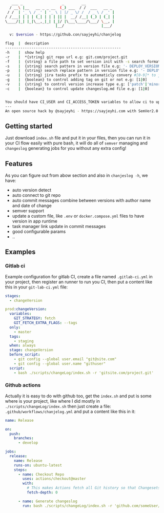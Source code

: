 ```bash
   ___ _                  _        __
  / __\ |__   __ _ _ __  (_) ___  / /  ___   __ _
 / /  | '_ \ / _' | '_ \ | |/ _ \/ /  / _ \ / _' |
/ /___| | | | (_| | | | || |  __/ /__| (_) | (_| |
\____/|_| |_|\__,_|_| |_|/ |\___\____/\___/ \__, |
                       |__/                 |___/

  v: $version - https://github.con/sayjeyhi/chanjelog

flag  |  description
-----------------------------------------------------
-h    |  show help
-r    |  *{string} git repo url e.g: git.com/project.git
-f    |  {string} a file path to set version init with -s search format e.g: 'docker-compose.yml'
-s    |  {string} search pattern in version file e.g: '- DEPLOY_VERSION=[0-9]*\.[0-9]*\.[0-9]*'
-p    |  {string} search replace pattern in version file e.g: '- DEPLOY_VERSION='
-u    |  {string} jira tasks prefix to automaticly convery #[0-9]* to jira links in commit messages e.g: 'https:\/\/jira.site.com\/browse\/SP-'
-g    |  {boolean} to control adding tag on git or not e.g: [1|0]
-v    |  {string} to control version increase type e.g: ['patch'|'minor'|'major'|'prere'|'build']
-c    |  {boolean} to control update changeslog.md file e.g: [1|0]


You should have CI_USER and CI_ACCESS_TOKEN variables to allow ci to update your git.
---
An open source hack by @sayjeyhi - https://sayjeyhi.com with SemVer2.0.0
```

## Getting started
Just download `index.sh` file and put it in your files, then you can run it in your CI flow
easily with pure bash, it will do all of `semver` managing and `changeslog` generating jobs
for you without any extra config!

## Features
As you can figure out from abow section and also in `chanjeslog -h`, we have:
- auto version detect
- auto connect to git repo
- auto commit messages combine between versions with author name and date of change
- semver support
- update a custom file, like `.env` or `docker.compose.yml` files to have version in app runtime
- task manager link update in commit messages
- good configurable params
- ..

## Examples

### Gitlab ci
Example configuration for gitlab CI, create a file named `.gitlab-ci.yml` in your project, then register an runner to
run you CI, then put a content like this in your `git-lab-ci.yml` file:

```yml
stages:
  - changeVersion

prod:changeVersion:
  variables:
    GIT_STRATEGY: fetch
    GIT_FETCH_EXTRA_FLAGS: --tags
  only:
    - master
  tags:
    - staging
  when: always
  stage: changeVersion
  before_script:
    - git config --global user.email "git@site.com"
    - git config --global user.name "githuser"
  script:
    - bash ./scripts/changeLog/index.sh -r 'gitsite.com/project.git'
```

### Github actions
Actually it is easy to do with github too, get the `index.sh` and put is some where is your project, like where I did mostly in
`./scripts/changeLog/index.sh` then just create a file: `.github/workflows/chanjelog.yml` 
and put a content like this in it:
```yml
name: Release

on:
  push:
    branches:
      - develop

jobs:
  release:
    name: Release
    runs-on: ubuntu-latest
    steps:
      - name: Checkout Repo
        uses: actions/checkout@master
        with:
          # This makes Actions fetch all Git history so that Changesets can generate changelogs with the correct commits
          fetch-depth: 0

      - name: Generate changeslog
        run: bash ./scripts/changeLog/index.sh -r 'github.com/someUser/repo.git'
```
